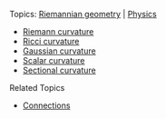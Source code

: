 Topics: [Riemannian geometry](Riemannian%20geometry.md) | [Physics](Physics.md)

- [Riemann curvature](Riemann%20curvature)
- [Ricci curvature](Ricci%20curvature.md)
- [Gaussian curvature](Gaussian%20curvature)
- [Scalar curvature](Scalar%20curvature)
- [Sectional curvature](Sectional%20curvature)

Related Topics

- [Connections](Levi-Cevita%20connection.md)